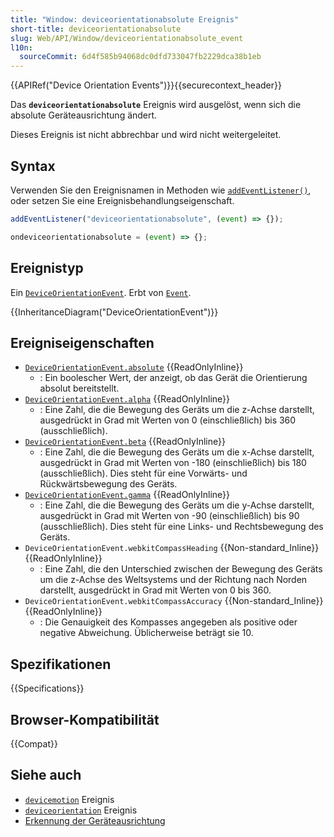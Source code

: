 ```yaml
---
title: "Window: deviceorientationabsolute Ereignis"
short-title: deviceorientationabsolute
slug: Web/API/Window/deviceorientationabsolute_event
l10n:
  sourceCommit: 6d4f585b94068dc0dfd733047fb2229dca38b1eb
---
```


{{APIRef("Device Orientation Events")}}{{securecontext_header}}

Das **`deviceorientationabsolute`** Ereignis wird ausgelöst, wenn sich die absolute Geräteausrichtung ändert.

Dieses Ereignis ist nicht abbrechbar und wird nicht weitergeleitet.

## Syntax

Verwenden Sie den Ereignisnamen in Methoden wie [`addEventListener()`](/de/docs/Web/API/EventTarget/addEventListener), oder setzen Sie eine Ereignisbehandlungseigenschaft.

```js
addEventListener("deviceorientationabsolute", (event) => {});

ondeviceorientationabsolute = (event) => {};
```

## Ereignistyp

Ein [`DeviceOrientationEvent`](/de/docs/Web/API/DeviceOrientationEvent). Erbt von [`Event`](/de/docs/Web/API/Event).

{{InheritanceDiagram("DeviceOrientationEvent")}}

## Ereigniseigenschaften

- [`DeviceOrientationEvent.absolute`](/de/docs/Web/API/DeviceOrientationEvent/absolute) {{ReadOnlyInline}}
  - : Ein boolescher Wert, der anzeigt, ob das Gerät die Orientierung absolut bereitstellt.
- [`DeviceOrientationEvent.alpha`](/de/docs/Web/API/DeviceOrientationEvent/alpha) {{ReadOnlyInline}}
  - : Eine Zahl, die die Bewegung des Geräts um die z-Achse darstellt, ausgedrückt in Grad mit Werten von 0 (einschließlich) bis 360 (ausschließlich).
- [`DeviceOrientationEvent.beta`](/de/docs/Web/API/DeviceOrientationEvent/beta) {{ReadOnlyInline}}
  - : Eine Zahl, die die Bewegung des Geräts um die x-Achse darstellt, ausgedrückt in Grad mit Werten von -180 (einschließlich) bis 180 (ausschließlich). Dies steht für eine Vorwärts- und Rückwärtsbewegung des Geräts.
- [`DeviceOrientationEvent.gamma`](/de/docs/Web/API/DeviceOrientationEvent/gamma) {{ReadOnlyInline}}
  - : Eine Zahl, die die Bewegung des Geräts um die y-Achse darstellt, ausgedrückt in Grad mit Werten von -90 (einschließlich) bis 90 (ausschließlich). Dies steht für eine Links- und Rechtsbewegung des Geräts.
- `DeviceOrientationEvent.webkitCompassHeading` {{Non-standard_Inline}} {{ReadOnlyInline}}
  - : Eine Zahl, die den Unterschied zwischen der Bewegung des Geräts um die z-Achse des Weltsystems und der Richtung nach Norden darstellt, ausgedrückt in Grad mit Werten von 0 bis 360.
- `DeviceOrientationEvent.webkitCompassAccuracy` {{Non-standard_Inline}} {{ReadOnlyInline}}
  - : Die Genauigkeit des Kompasses angegeben als positive oder negative Abweichung. Üblicherweise beträgt sie 10.

## Spezifikationen

{{Specifications}}

## Browser-Kompatibilität

{{Compat}}

## Siehe auch

- [`devicemotion`](/de/docs/Web/API/Window/devicemotion_event) Ereignis
- [`deviceorientation`](/de/docs/Web/API/Window/deviceorientation_event) Ereignis
- [Erkennung der Geräteausrichtung](/de/docs/Web/API/Device_orientation_events/Detecting_device_orientation)
